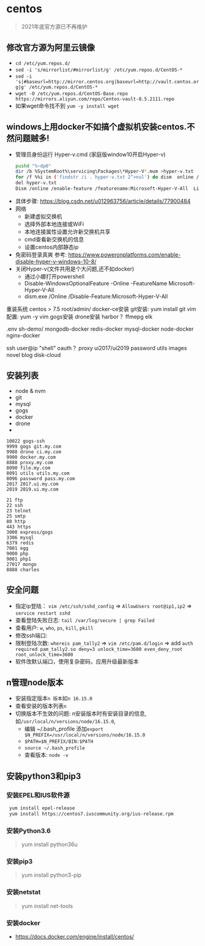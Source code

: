 # centos
> 2021年底官方源已不再维护

## 修改官方源为阿里云镜像
- `cd /etc/yum.repos.d/`
- `sed -i 's/mirrorlist/#mirrorlist/g' /etc/yum.repos.d/CentOS-*`
- `sed -i 's|#baseurl=http://mirror.centos.org|baseurl=http://vault.centos.org|g' /etc/yum.repos.d/CentOS-*`
- `wget -O /etc/yum.repos.d/CentOS-Base.repo https://mirrors.aliyun.com/repo/Centos-vault-8.5.2111.repo`
- 如果wget命令找不到 `yum -y install wget`
## windows上用docker不如搞个虚拟机安装centos.不然问题贼多!
- 管理员身份运行 Hyper-v.cmd (家庭版window10开启Hyper-v)
  ```sh
  pushd "%~dp0"
  dir /b %SystemRoot%\servicing\Packages\*Hyper-V*.mum >hyper-v.txt
  for /f %%i in ('findstr /i . hyper-v.txt 2^>nul') do dism  online /norestart  add-package:"%SystemRoot%\servicing\Packages\%%i"
  del hyper-v.txt
  Dism /online /enable-feature /featurename:Microsoft-Hyper-V-All  LimitAccess /ALL
  ```
- 具体步骤: https://blog.csdn.net/u012963756/article/details/77900484
- 网络
  - 新建虚拟交换机
  - 选择外部本地连接或WiFi
  - 本地连接属性设置允许新交换机共享
  - cmd查看新交换机的信息
  - 设置centos内部静态ip
- 免密码登录真爽
参考: https://www.poweronplatforms.com/enable-disable-hyper-v-windows-10-8/
- 关闭Hyper-v(文件共用是个大问题,还不如docker)
  - 通过小娜打开powershell
  - Disable-WindowsOptionalFeature -Online -FeatureName Microsoft-Hyper-V-All
  - dism.exe /Online /Disable-Feature:Microsoft-Hyper-V-All


重装系统 centos > 7.5
root/admin/
docker-ce安装
git安装: yum install git
vim配置: yum -y vim
gogs安装
drone安装
harbor？
ffmepg
elk

.env
sh-demo/
mongodb-docker
redis-docker
mysql-docker
node-docker
nginx-docker

ssh user@ip "shell"
oauth？
proxy
ui2017/ui2019
password
utils
images
novel
blog
disk-cloud

## 安装列表
- node & nvm
- git
- mysql
- gogs
- docker
- drone
- 

```
10022 gogs-ssh 
9999 gogs git.my.com
9988 drone ci.my.com
9900 docker.my.com
8888 proxy.my.com
8090 file.my.com
8091 utils utils.my.com
8096 password pass.my.com
2017 2017.ui.my.com
2019 2019.ui.my.com

21 ftp
22 ssh
23 telnet 
25 smtp
80 http
443 https
3000 express/gogs 
3306 mysql
6379 redis
7001 egg
9000 php
9001 php1
27017 mongo
8888 charles
```

## 安全问题
- 指定ip登陆： `vim /etc/ssh/sshd_config` => `AllowUsers root@ip1,ip2` => `service restart sshd`
- 查看登陆失败日志: `tail /var/log/secure | grep Failed`
- 查看用户: `w`, `who`, `ps`, `kill`, `pkill`
- 修改ssh端口: 
- 限制登陆次数: `whereis pam_tally2` => `vim /etc/pam.d/login` => add `auth required pam_tally2.so deny=3 unlock_time=3600 even_deny_root root_unlock_time=3600`
- 软件改默认端口，使用复杂密码，应用升级最新版本

## n管理node版本
- 安装指定版本`n 版本`如`n 16.15.0`
- 查看安装的版本列表`n`
- 切换版本不生效的问题: n安装版本时有安装目录的信息, 如`/usr/local/n/versions/node/16.15.0`, 
  - 编辑 ~/.bash_profile 添加`export $N_PREFIX=/usr/local/n/versions/node/16.15.0` 
  - `$PATH=$N_PREFIX/BIN:$PATH`
  - `source ~/.bash_profile`
  - 查看版本: `node -v`

## 安装python3和pip3

### 安装EPEL和IUS软件源
 ```sh
  yum install epel-release
  yum install https://centos7.iuscommunity.org/ius-release.rpm
 ```
### 安装Python3.6
> yum install python36u
### 安装pip3
> yum install python3-pip
>

### 安装netstat
> yum install net-tools

### 安装docker
- https://docs.docker.com/engine/install/centos/